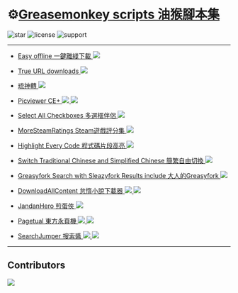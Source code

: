 ⚙️[Greasemonkey scripts 油猴腳本集](https://greasyfork.org/users/8227)
==========================

![star](https://img.shields.io/github/stars/hoothin/UserScripts)
![license](https://img.shields.io/badge/License-MIT-red.svg)
![support](https://img.shields.io/badge/Support-Chrome|Firefox|Edge-blue.svg)

---
+ [Easy offline 一鍵離綫下載 ![](https://img.shields.io/greasyfork/dt/22590)](Easy%20offline)

+ [True URL downloads ![](https://img.shields.io/greasyfork/dt/7362)](True%20URL%20downloads)

+ [琉神轉 ![](https://img.shields.io/greasyfork/dt/23316)](HacgGodTurn)

+ [Picviewer CE+ ![](https://img.shields.io/greasyfork/dt/24204) ![](https://img.shields.io/greasyfork/dd/24204)](Picviewer%20CE%2B)

+ [Select All Checkboxes 多選框伴侶 ![](https://img.shields.io/greasyfork/dt/22587)](Select%20All%20Checkboxes)

+ [MoreSteamRatings Steam遊戲評分集 ![](https://img.shields.io/greasyfork/dt/24113)](MoreSteamRatings)

+ [Highlight Every Code 程式碼片段高亮 ![](https://img.shields.io/greasyfork/dt/24150)](Highlight%20Every%20Code)

+ [Switch Traditional Chinese and Simplified Chinese 簡繁自由切換 ![](https://img.shields.io/greasyfork/dt/24300)](Switch%20Traditional%20Chinese%20and%20Simplified%20Chinese)

+ [Greasyfork Search with Sleazyfork Results include 大人的Greasyfork ![](https://img.shields.io/greasyfork/dt/23840)](Greasyfork%20Search%20with%20Sleazyfork%20Results%20include)

+ [DownloadAllContent 怠惰小說下載器 ![](https://img.shields.io/greasyfork/dt/25068) ![](https://img.shields.io/greasyfork/dd/25068)](DownloadAllContent)

+ [JandanHero 煎蛋俠 ![](https://img.shields.io/greasyfork/dt/25597)](JiandanHero)

+ [Pagetual 東方永頁機 ![](https://img.shields.io/greasyfork/dt/438684) ![](https://img.shields.io/greasyfork/dd/438684)](https://pagetual.hoothin.com/) 

+ [SearchJumper 搜索醬 ![](https://img.shields.io/greasyfork/dt/445274) ![](https://img.shields.io/greasyfork/dd/445274)](https://search.hoothin.com/)

---
## Contributors

<a href="https://github.com/hoothin/UserScripts/graphs/contributors">
  <img src="https://contrib.rocks/image?repo=hoothin/UserScripts" />
</a>
